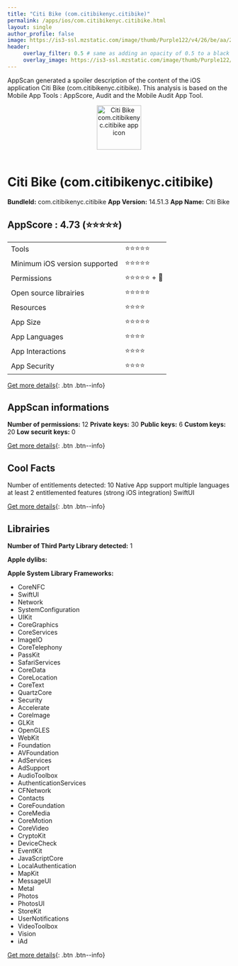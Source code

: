 ```yaml
---
title: "Citi Bike (com.citibikenyc.citibike)"
permalink: /apps/ios/com.citibikenyc.citibike.html
layout: single
author_profile: false
image: https://is3-ssl.mzstatic.com/image/thumb/Purple122/v4/26/be/aa/26beaa79-d5e6-b7a8-702b-6f68d1e96948/NewYorkCityAppIcon-Release-0-1x_U007emarketing-0-5-0-85-220.png/512x512bb.jpg
header: 
     overlay_filter: 0.5 # same as adding an opacity of 0.5 to a black background
     overlay_image: https://is3-ssl.mzstatic.com/image/thumb/Purple122/v4/26/be/aa/26beaa79-d5e6-b7a8-702b-6f68d1e96948/NewYorkCityAppIcon-Release-0-1x_U007emarketing-0-5-0-85-220.png/512x512bb.jpg
---
```

AppScan generated a spoiler description of the content of the iOS application Citi Bike (com.citibikenyc.citibike). This analysis is based on the Mobile App Tools : AppScore, Audit and the Mobile Audit App Tool.

  
  
<div style="text-align: center;"><img src="https://is3-ssl.mzstatic.com/image/thumb/Purple122/v4/26/be/aa/26beaa79-d5e6-b7a8-702b-6f68d1e96948/NewYorkCityAppIcon-Release-0-1x_U007emarketing-0-5-0-85-220.png/512x512bb.jpg" width="100" height="100" alt="Citi Bike com.citibikenyc.citibike app icon"></div></br>
  
# Citi Bike (com.citibikenyc.citibike)

**BundleId:** com.citibikenyc.citibike
**App Version:** 14.51.3
**App Name:** Citi Bike


## AppScore : 4.73 (⭐️⭐️⭐️⭐️⭐️) 

<table>
<tr><td> Tools </td><td> ⭐️⭐️⭐️⭐️⭐️ </td></tr>
<tr><td> Minimum iOS version supported </td><td> ⭐️⭐️⭐️⭐️⭐️ </td></tr>
<tr><td> Permissions </td><td> ⭐️⭐️⭐️⭐️⭐️ + 🌟 </td></tr>
<tr><td> Open source librairies </td><td> ⭐️⭐️⭐️⭐️⭐️ </td></tr>
<tr><td> Resources </td><td> ⭐️⭐️⭐️⭐️ </td></tr>
<tr><td> App Size </td><td> ⭐️⭐️⭐️⭐️⭐️ </td></tr>
<tr><td> App Languages </td><td> ⭐️⭐️⭐️⭐️ </td></tr>
<tr><td> App Interactions </td><td> ⭐️⭐️⭐️⭐️ </td></tr>
<tr><td> App Security </td><td> ⭐️⭐️⭐️⭐️ </td></tr>
</table>

[Get more details](/pricing.html){: .btn .btn--info}  
  
## AppScan informations 

**Number of permissions:** 12
**Private keys:** 30
**Public keys:** 6
**Custom keys:** 20
**Low securit keys:** 0
  
[Get more details](/pricing.html){: .btn .btn--info}

## Cool Facts

Number of entitlements detected: 10
Native App
support multiple languages
at least 2 entitlemented features (strong iOS integration)
SwiftUI
  
[Get more details](/pricing.html){: .btn .btn--info}

## Librairies 
**Number of Third Party Library detected:** 1

**Apple dylibs:**


**Apple System Library Frameworks:**
- CoreNFC
- SwiftUI
- Network
- SystemConfiguration
- UIKit
- CoreGraphics
- CoreServices
- ImageIO
- CoreTelephony
- PassKit
- SafariServices
- CoreData
- CoreLocation
- CoreText
- QuartzCore
- Security
- Accelerate
- CoreImage
- GLKit
- OpenGLES
- WebKit
- Foundation
- AVFoundation
- AdServices
- AdSupport
- AudioToolbox
- AuthenticationServices
- CFNetwork
- Contacts
- CoreFoundation
- CoreMedia
- CoreMotion
- CoreVideo
- CryptoKit
- DeviceCheck
- EventKit
- JavaScriptCore
- LocalAuthentication
- MapKit
- MessageUI
- Metal
- Photos
- PhotosUI
- StoreKit
- UserNotifications
- VideoToolbox
- Vision
- iAd


  
[Get more details](/pricing.html){: .btn .btn--info}

